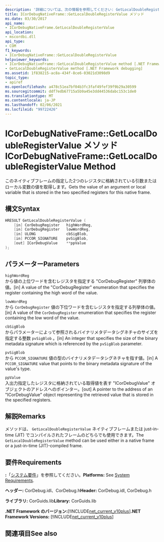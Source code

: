 ```yaml
---
description: '詳細については、次の情報を参照してください: GetLocalDoubleRegisterValue メソッド'
title: ICorDebugNativeFrame::GetLocalDoubleRegisterValue メソッド
ms.date: 03/30/2017
api_name:
- ICorDebugNativeFrame.GetLocalDoubleRegisterValue
api_location:
- mscordbi.dll
api_type:
- COM
f1_keywords:
- ICorDebugNativeFrame::GetLocalDoubleRegisterValue
helpviewer_keywords:
- ICorDebugNativeFrame::GetLocalDoubleRegisterValue method [.NET Framework debugging]
- GetLocalDoubleRegisterValue method [.NET Framework debugging]
ms.assetid: 1f838215-ac8a-434f-8ce6-03021d3098d9
topic_type:
- apiref
ms.openlocfilehash: a478c51ea7bf04b3fc3faf49fef39f9b29a30599
ms.sourcegitcommit: ddf7edb67715a5b9a45e3dd44536dabc153c1de0
ms.translationtype: MT
ms.contentlocale: ja-JP
ms.lasthandoff: 02/06/2021
ms.locfileid: "99722426"
---
```

# <a name="icordebugnativeframegetlocaldoubleregistervalue-method"></a><span data-ttu-id="89a16-103">ICorDebugNativeFrame::GetLocalDoubleRegisterValue メソッド</span><span class="sxs-lookup"><span data-stu-id="89a16-103">ICorDebugNativeFrame::GetLocalDoubleRegisterValue Method</span></span>

<span data-ttu-id="89a16-104">このネイティブフレームの指定した2つのレジスタに格納されている引数またはローカル変数の値を取得します。</span><span class="sxs-lookup"><span data-stu-id="89a16-104">Gets the value of an argument or local variable that is stored in the two specified registers for this native frame.</span></span>  
  
## <a name="syntax"></a><span data-ttu-id="89a16-105">構文</span><span class="sxs-lookup"><span data-stu-id="89a16-105">Syntax</span></span>  
  
```cpp  
HRESULT GetLocalDoubleRegisterValue (  
    [in] CorDebugRegister   highWordReg,  
    [in] CorDebugRegister   lowWordReg,  
    [in] ULONG              cbSigBlob,  
    [in] PCCOR_SIGNATURE    pvSigBlob,  
    [out] ICorDebugValue    **ppValue  
);  
```  
  
## <a name="parameters"></a><span data-ttu-id="89a16-106">パラメーター</span><span class="sxs-lookup"><span data-stu-id="89a16-106">Parameters</span></span>  

 `highWordReg`  
 <span data-ttu-id="89a16-107">から値の上位ワードを含むレジスタを指定する "CorDebugRegister" 列挙体の値。</span><span class="sxs-lookup"><span data-stu-id="89a16-107">[in] A value of the "CorDebugRegister" enumeration that specifies the register containing the high word of the value.</span></span>  
  
 `lowWordReg`  
 <span data-ttu-id="89a16-108">から `CorDebugRegister` 値の下位ワードを含むレジスタを指定する列挙体の値。</span><span class="sxs-lookup"><span data-stu-id="89a16-108">[in] A value of the `CorDebugRegister` enumeration that specifies the register containing the low word of the value.</span></span>  
  
 `cbSigBlob`  
 <span data-ttu-id="89a16-109">からパラメーターによって参照されるバイナリメタデータシグネチャのサイズを指定する整数 `pvSigBlob` 。</span><span class="sxs-lookup"><span data-stu-id="89a16-109">[in] An integer that specifies the size of the binary metadata signature which is referenced by the `pvSigBlob` parameter.</span></span>  
  
 `pvSigBlob`  
 <span data-ttu-id="89a16-110">から `PCCOR_SIGNATURE` 値の型のバイナリメタデータシグネチャを指す値。</span><span class="sxs-lookup"><span data-stu-id="89a16-110">[in] A `PCCOR_SIGNATURE` value that points to the binary metadata signature of the value's type.</span></span>  
  
 `ppValue`  
 <span data-ttu-id="89a16-111">入出力指定したレジスタに格納されている取得値を表す "ICorDebugValue" オブジェクトのアドレスへのポインター。</span><span class="sxs-lookup"><span data-stu-id="89a16-111">[out] A pointer to the address of an "ICorDebugValue" object representing the retrieved value that is stored in the specified registers.</span></span>  
  
## <a name="remarks"></a><span data-ttu-id="89a16-112">解説</span><span class="sxs-lookup"><span data-stu-id="89a16-112">Remarks</span></span>  

 <span data-ttu-id="89a16-113">メソッドは、 `GetLocalDoubleRegisterValue` ネイティブフレームまたは just-in-time (JIT) でコンパイルされたフレームのどちらでも使用できます。</span><span class="sxs-lookup"><span data-stu-id="89a16-113">The `GetLocalDoubleRegisterValue` method can be used either in a native frame or a just-in-time (JIT)-compiled frame.</span></span>  
  
## <a name="requirements"></a><span data-ttu-id="89a16-114">要件</span><span class="sxs-lookup"><span data-stu-id="89a16-114">Requirements</span></span>  

 <span data-ttu-id="89a16-115">**:**「[システム要件](../../get-started/system-requirements.md)」を参照してください。</span><span class="sxs-lookup"><span data-stu-id="89a16-115">**Platforms:** See [System Requirements](../../get-started/system-requirements.md).</span></span>  
  
 <span data-ttu-id="89a16-116">**ヘッダー:** CorDebug.idl、CorDebug.h</span><span class="sxs-lookup"><span data-stu-id="89a16-116">**Header:** CorDebug.idl, CorDebug.h</span></span>  
  
 <span data-ttu-id="89a16-117">**ライブラリ:** CorGuids.lib</span><span class="sxs-lookup"><span data-stu-id="89a16-117">**Library:** CorGuids.lib</span></span>  
  
 <span data-ttu-id="89a16-118">**.NET Framework のバージョン:**[!INCLUDE[net_current_v10plus](../../../../includes/net-current-v10plus-md.md)]</span><span class="sxs-lookup"><span data-stu-id="89a16-118">**.NET Framework Versions:** [!INCLUDE[net_current_v10plus](../../../../includes/net-current-v10plus-md.md)]</span></span>  
  
## <a name="see-also"></a><span data-ttu-id="89a16-119">関連項目</span><span class="sxs-lookup"><span data-stu-id="89a16-119">See also</span></span>
